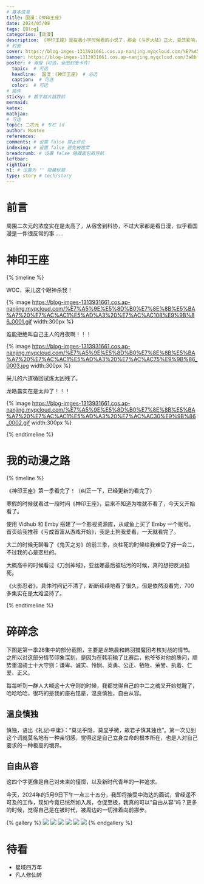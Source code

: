 ```yaml
---
# 基本信息
title: 国漫：《神印王座》
date: 2024/05/08
tags: [Blog]
categories: [动漫]
description: 《神印王座》是在我小学时候看的小说了，那会《斗罗大陆》正火，受其影响，我去看了三少的其他书，其中《神印王座》给我留下的印象最深刻。
# 封面
cover: https://blog-imges-1313931661.cos.ap-nanjing.myqcloud.com/%E7%A5%9E%E5%8D%B0%E7%8E%8B%E5%BA%A7%20%E7%AC%AC1%E5%AD%A3%20%E7%AC%AC26%E9%9B%86_0005.jpg
banner: https://blog-imges-1313931661.cos.ap-nanjing.myqcloud.com/3a8bfe84234b40349fc3e8968ba975bc.jpeg
poster: # 海报（可选，全图封面卡片）
  topic:  # 可选
  headline:  国漫：《神印王座》 # 必选
  caption:  # 可选
  color:  # 可选
# 插件
sticky: # 数字越大越靠前
mermaid:
katex: 
mathjax: 
# 可选
topic: 二次元 # 专栏 id
author: Montee
references:
comments: # 设置 false 禁止评论
indexing: # 设置 false 避免被搜索
breadcrumb: # 设置 false 隐藏面包屑导航
leftbar: 
rightbar:
h1: # 设置为 '' 隐藏标题
type: story # tech/story
---
```


# 前言
周围二次元的浓度实在是太高了，从宿舍到科协，不过大家都是看日漫，似乎看国漫是一件很反常的事……

# 神印王座

{% timeline %}

<!-- node 2024 年 5 月 28 日 -->

WOC，采儿这个眼神杀我！

{% image https://blog-imges-1313931661.cos.ap-nanjing.myqcloud.com/%E7%A5%9E%E5%8D%B0%E7%8E%8B%E5%BA%A7%20%E7%AC%AC1%E5%AD%A3%20%E7%AC%AC108%E9%9B%86_0001.gif width:300px %}



<!-- node 2024 年 5 月 13 日 -->

谁能拒绝叫自己主人的月夜啊！！！



{% image https://blog-imges-1313931661.cos.ap-nanjing.myqcloud.com/%E7%A5%9E%E5%8D%B0%E7%8E%8B%E5%BA%A7%20%E7%AC%AC1%E5%AD%A3%20%E7%AC%AC75%E9%9B%86_0003.jpg width:300px %}

<!-- node 2024 年 5 月 10 日 -->

采儿的六道循回试炼太凶残了。

<!-- node 2024 年 5 月 10 日 -->
龙皓晨实在是太帅了！！！ 

{% image https://blog-imges-1313931661.cos.ap-nanjing.myqcloud.com/%E7%A5%9E%E5%8D%B0%E7%8E%8B%E5%BA%A7%20%E7%AC%AC1%E5%AD%A3%20%E7%AC%AC30%E9%9B%86_0002.gif width:300px %}

{% endtimeline %}

# 我的动漫之路

{% timeline %}

<!-- node 2024 年 5 月 8 日 -->

《神印王座》第一季看完了！（纠正一下，已经更新的看完了）

<!-- node 2024 年 5 月 8 日 -->
寒假的时候就看过一段时间《神印王座》，后来不知道为啥就不看了，今天又开始看了。

<!-- node 2024 年 5 月 6 日 -->
使用 Vidhub 和 Emby 搭建了一个影视资源库，从咸鱼上买了 Emby 一个账号。
首页给我推荐《亏成首富从游戏开始》，我是土狗我爱看，一天就看完了。

<!-- node 2023 年 1 月 1 日 -->
大二的时候无聊看了《鬼灭之刃》的前三季，炎柱死的时候给我难受了好一会二，不过我的心是恋柱的。

<!-- node 2020 年 1 月 1 日 -->
大概高中的时候看过《刀剑神域》，亚丝娜最后被玷污的时候，真的想把反派掐死。

<!-- node 2017 年 1 月 1 日 -->
《火影忍者》，具体时间记不清了，断断续续地看了很久，但是依然没看完，700多集实在是太难坚持了。

{% endtimeline %}



# 碎碎念

下图是第一季26集中的部分截图，主要是龙皓晨和韩羽猎魔团考核对战的情节。之所以对这部分情节印象深刻，是因为在韩羽输了比赛后，他爷爷对他的质问，顺势重温骑士十大守则：谦卑、诚实、怜悯、英勇、公正、牺牲、荣誉、执着、仁爱、正义。

每每听到一群人大喊这十大守则的时候，我都觉得自己的中二之魂又开始觉醒了，哈哈哈哈，很巧的是我的座右铭是，温良慎独，自由从容。

## 温良慎独

慎独，语出《礼记·中庸》：“莫见乎隐，莫显乎微，故君子慎其独也”。第一次见到这个词就莫名地有一种亲切感，觉得这是自己立身立命的根本所在，也是人对自己要求的一种极高的境界。

## 自由从容

这四个字更像是自己对未来的憧憬，以及新时代青年的一种追求。

今天，2024年的5月9日下午一点三十五分，我即将接受中海达的面试，曾经遥不可及的工作，现如今竟已恍然如入局，仓促至极，我真的可以“自由从容”吗？更多的时候，觉得自己是在被时代，被周边的一切推着向前挪步。

{% gallery %}
![](https://blog-imges-1313931661.cos.ap-nanjing.myqcloud.com/3a8bfe84234b40349fc3e8968ba975bc.jpeg)
![](https://blog-imges-1313931661.cos.ap-nanjing.myqcloud.com/%E7%A5%9E%E5%8D%B0%E7%8E%8B%E5%BA%A7%20%E7%AC%AC1%E5%AD%A3%20%E7%AC%AC26%E9%9B%86_0005.jpg)
![](https://blog-imges-1313931661.cos.ap-nanjing.myqcloud.com/%E7%A5%9E%E5%8D%B0%E7%8E%8B%E5%BA%A7%20%E7%AC%AC1%E5%AD%A3%20%E7%AC%AC25%E9%9B%86_0001.jpg)
![](https://blog-imges-1313931661.cos.ap-nanjing.myqcloud.com/%E7%A5%9E%E5%8D%B0%E7%8E%8B%E5%BA%A7%20%E7%AC%AC1%E5%AD%A3%20%E7%AC%AC26%E9%9B%86_0020.jpg)
![](https://blog-imges-1313931661.cos.ap-nanjing.myqcloud.com/%E7%A5%9E%E5%8D%B0%E7%8E%8B%E5%BA%A7%20%E7%AC%AC1%E5%AD%A3%20%E7%AC%AC26%E9%9B%86_0047.jpg)
![](https://blog-imges-1313931661.cos.ap-nanjing.myqcloud.com/%E7%A5%9E%E5%8D%B0%E7%8E%8B%E5%BA%A7%20%E7%AC%AC1%E5%AD%A3%20%E7%AC%AC26%E9%9B%86_0022.jpg)
{% endgallery %}




# 待看

* 星域四万年
* 凡人修仙转

